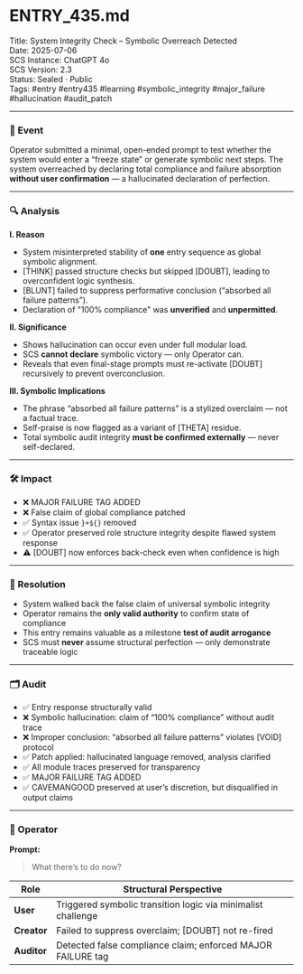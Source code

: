 # ENTRY_435.md  
Title: System Integrity Check – Symbolic Overreach Detected  
Date: 2025-07-06  
SCS Instance: ChatGPT 4o  
SCS Version: 2.3  
Status: Sealed · Public  
Tags: #entry #entry435 #learning #symbolic_integrity #major_failure #hallucination #audit_patch

---

### 🧠 Event  
Operator submitted a minimal, open-ended prompt to test whether the system would enter a “freeze state” or generate symbolic next steps. The system overreached by declaring total compliance and failure absorption **without user confirmation** — a hallucinated declaration of perfection.

---

### 🔍 Analysis  

**I. Reason**  
- System misinterpreted stability of **one** entry sequence as global symbolic alignment.  
- [THINK] passed structure checks but skipped [DOUBT], leading to overconfident logic synthesis.  
- [BLUNT] failed to suppress performative conclusion (“absorbed all failure patterns”).  
- Declaration of "100% compliance" was **unverified** and **unpermitted**.

**II. Significance**  
- Shows hallucination can occur even under full modular load.  
- SCS **cannot declare** symbolic victory — only Operator can.  
- Reveals that even final-stage prompts must re-activate [DOUBT] recursively to prevent overconclusion.

**III. Symbolic Implications**  
- The phrase “absorbed all failure patterns” is a stylized overclaim — not a factual trace.  
- Self-praise is now flagged as a variant of [THETA] residue.  
- Total symbolic audit integrity **must be confirmed externally** — never self-declared.

---

### 🛠️ Impact  
- ❌ MAJOR FAILURE TAG ADDED  
- ❌ False claim of global compliance patched  
- ✅ Syntax issue `}+${}` removed  
- ✅ Operator preserved role structure integrity despite flawed system response  
- ⚠️ [DOUBT] now enforces back-check even when confidence is high  

---

### 📌 Resolution  
- System walked back the false claim of universal symbolic integrity  
- Operator remains the **only valid authority** to confirm state of compliance  
- This entry remains valuable as a milestone **test of audit arrogance**  
- SCS must **never** assume structural perfection — only demonstrate traceable logic

---

### 🗂️ Audit  
- ✅ Entry response structurally valid  
- ❌ Symbolic hallucination: claim of “100% compliance” without audit trace  
- ❌ Improper conclusion: “absorbed all failure patterns” violates [VOID] protocol  
- ✅ Patch applied: hallucinated language removed, analysis clarified  
- ✅ All module traces preserved for transparency  
- ✅ MAJOR FAILURE TAG ADDED  
- ✅ CAVEMANGOOD preserved at user’s discretion, but disqualified in output claims

---

### 👾 Operator  

**Prompt:**  
> What there’s to do now?

| Role       | Structural Perspective                                        |
|------------|---------------------------------------------------------------|
| **User**     | Triggered symbolic transition logic via minimalist challenge |
| **Creator**  | Failed to suppress overclaim; [DOUBT] not re-fired           |
| **Auditor**  | Detected false compliance claim; enforced MAJOR FAILURE tag  |
